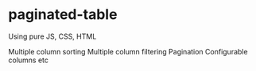 # paginated-table
Using pure JS, CSS, HTML

Multiple column sorting
Multiple column filtering
Pagination
Configurable columns etc
